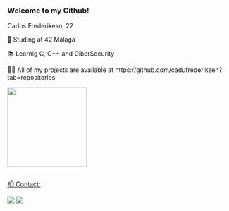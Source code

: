 ### Welcome to my Github!

Carlos Frederikesn, 22
<p> 🔭 Studing at 42 Málaga <p/>
<p> 📚 Learnig C, C++ and CiberSecurity <p/>
<p> 👨‍💻 All of my projects are available at https://github.com/cadufrederiksen?tab=repositories </p>
<div>
  <a href="https://github.com/cadufrederiksen">
  <img height="180em" src="https://github-readme-stats.vercel.app/api/top-langs/?username=cadufrederiksen&layout=compact&langs_count=7&theme=dark"/>
</div>

  ##
 
<div> 
<p> 📫 Contact:</p>
  <a href = "mailto:cadu.riksen@gmail.com"><img src="https://img.shields.io/badge/-Gmail-%23333?style=for-the-badge&logo=gmail&logoColor=white" target="_blank"></a>
  <a href="https://www.linkedin.com/in/carlos-eduardo-marques-frederiksen-568113251" target="_blank"><img src="https://img.shields.io/badge/-LinkedIn-%230077B5?style=for-the-badge&logo=linkedin&logoColor=white" target="_blank"></a> 
  
</div>
